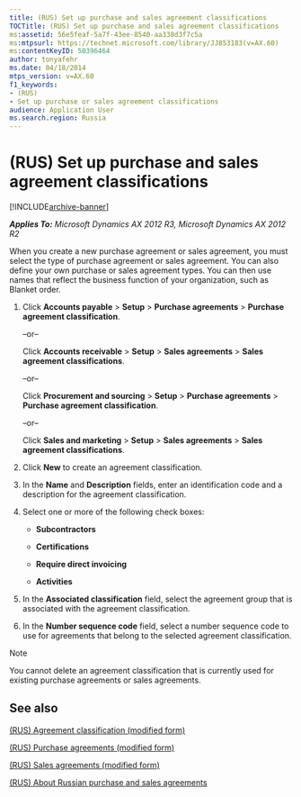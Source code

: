 ```yaml
---
title: (RUS) Set up purchase and sales agreement classifications
TOCTitle: (RUS) Set up purchase and sales agreement classifications
ms:assetid: 56e5feaf-5a7f-43ee-8540-aa338d3f7c5a
ms:mtpsurl: https://technet.microsoft.com/library/JJ853183(v=AX.60)
ms:contentKeyID: 50396464
author: tonyafehr
ms.date: 04/18/2014
mtps_version: v=AX.60
f1_keywords:
- (RUS)
- Set up purchase or sales agreement classifications
audience: Application User
ms.search.region: Russia
---
```


# (RUS) Set up purchase and sales agreement classifications 


[!INCLUDE[archive-banner](includes/archive-banner.md)]


_**Applies To:** Microsoft Dynamics AX 2012 R3, Microsoft Dynamics AX 2012 R2_

When you create a new purchase agreement or sales agreement, you must select the type of purchase agreement or sales agreement. You can also define your own purchase or sales agreement types. You can then use names that reflect the business function of your organization, such as Blanket order.

1.  Click **Accounts payable** \> **Setup** \> **Purchase agreements** \> **Purchase agreement classification**.
    
    –or–
    
    Click **Accounts receivable** \> **Setup** \> **Sales agreements** \> **Sales agreement classifications**.
    
    –or–
    
    Click **Procurement and sourcing** \> **Setup** \> **Purchase agreements** \> **Purchase agreement classification**.
    
    –or–
    
    Click **Sales and marketing** \> **Setup** \> **Sales agreements** \> **Sales agreement classifications**.

2.  Click **New** to create an agreement classification.

3.  In the **Name** and **Description** fields, enter an identification code and a description for the agreement classification.

4.  Select one or more of the following check boxes:
    
      - **Subcontractors**
    
      - **Certifications**
    
      - **Require direct invoicing**
    
      - **Activities**

5.  In the **Associated classification** field, select the agreement group that is associated with the agreement classification.

6.  In the **Number sequence code** field, select a number sequence code to use for agreements that belong to the selected agreement classification.


> [!NOTE]
> <P>You cannot delete an agreement classification that is currently used for existing purchase agreements or sales agreements.</P>



## See also

[(RUS) Agreement classification (modified form)](https://technet.microsoft.com/library/jj665407\(v=ax.60\))

[(RUS) Purchase agreements (modified form)](https://technet.microsoft.com/library/jj853154\(v=ax.60\))

[(RUS) Sales agreements (modified form)](https://technet.microsoft.com/library/jj853228\(v=ax.60\))

[(RUS) About Russian purchase and sales agreements](rus-about-russian-purchase-and-sales-agreements.md)

  


